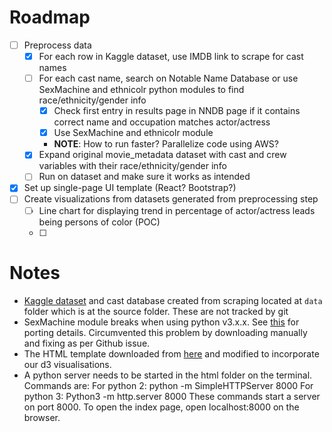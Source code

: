 # Roadmap
- [ ] Preprocess data
  - [x] For each row in Kaggle dataset, use IMDB link to scrape for cast names
  - [ ] For each cast name, search on Notable Name Database or use SexMachine and ethnicolr python modules to find race/ethnicity/gender info
    - [x] Check first entry in results page in NNDB page if it contains correct name and occupation matches actor/actress
    - [x] Use SexMachine and ethnicolr module
    * **NOTE**: How to run faster? Parallelize code using AWS?
  - [x] Expand original movie_metadata dataset with cast and crew variables with their race/ethnicity/gender info
  - [ ] Run on dataset and make sure it works as intended
- [x] Set up single-page UI template (React? Bootstrap?)
- [ ] Create visualizations from datasets generated from preprocessing step
  - [ ] Line chart for displaying trend in percentage of actor/actress leads being persons of color (POC)
  - [ ] 

# Notes
* [Kaggle dataset](https://www.kaggle.com/carolzhangdc/imdb-5000-movie-dataset) and cast database created from scraping located at `data` folder which is at the source folder. These are not tracked by git
* SexMachine module breaks when using python v3.x.x. See [this](https://github.com/ferhatelmas/sexmachine/issues/6) for porting details. Circumvented this problem by downloading manually and fixing as per Github issue.
* The HTML template downloaded from [here](https://startbootstrap.com/themes/sb-admin-2/) and modified to incorporate our d3 visualisations.
* A python server needs to be started in the html folder on the terminal. Commands are:
  For python 2: python -m SimpleHTTPServer 8000
  For python 3: Python3 -m http.server 8000
  These commands start a server on port 8000. To open the index page, open localhost:8000 on the browser.